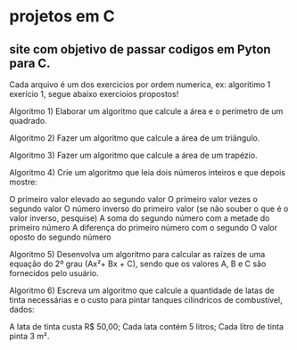 # projetos em C

## site com objetivo de passar codigos em Pyton para C.

Cada arquivo é um dos exercicios por ordem numerica, ex: algoritimo 1 exerício 1, segue abaixo exercioios propostos!

Algoritmo 1) Elaborar um algoritmo que calcule a área e o perímetro de um quadrado.

Algoritmo 2) Fazer um algoritmo que calcule a área de um triângulo.

Algoritmo 3) Fazer um algoritmo que calcule a área de um trapézio.

Algoritmo 4) Crie um algoritmo que leia dois números inteiros e que depois mostre:

O primeiro valor elevado ao segundo valor
O primeiro valor vezes o segundo valor
O número inverso do primeiro valor (se não souber o que é o valor inverso, pesquise)
A soma do segundo número com a metade do primeiro número
A diferença do primeiro número com o segundo
O valor oposto do segundo número

Algoritmo 5) Desenvolva um algoritmo para calcular as raízes de uma equação do 2º grau (Ax²+ Bx + C), sendo que os valores A, B e C são fornecidos pelo usuário.

Algoritmo 6) Escreva um algoritmo que calcule a quantidade de latas de tinta necessárias e o custo para pintar tanques cilíndricos de combustível, dados:

A lata de tinta custa R$ 50,00;
Cada lata contém 5 litros;
Cada litro de tinta pinta 3 m².
